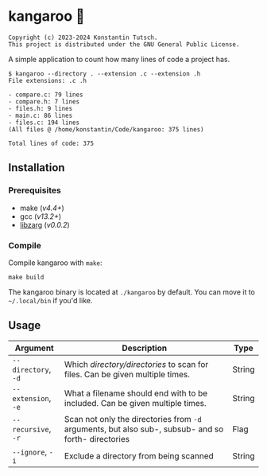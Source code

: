 # kangaroo 🦘

```
Copyright (c) 2023-2024 Konstantin Tutsch.
This project is distributed under the GNU General Public License.
```

A simple application to count how many lines of code a project has.

```
$ kangaroo --directory . --extension .c --extension .h
File extensions: .c .h

- compare.c: 79 lines
- compare.h: 7 lines
- files.h: 9 lines
- main.c: 86 lines
- files.c: 194 lines
(All files @ /home/konstantin/Code/kangaroo: 375 lines)

Total lines of code: 375
```

## Installation

### Prerequisites

- make (*v4.4+*)
- gcc (*v13.2+*)
- [libzarg](https://github.com/konstantintutsch/zarg) (*v0.0.2*)

### Compile

Compile kangaroo with `make`:

```
make build
```

The kangaroo binary is located at `./kangaroo` by default. You can move it to `~/.local/bin` if you'd like.

## Usage

| Argument                | Description                                                                                         | Type   |
| ----------------------- | --------------------------------------------------------------------------------------------------- | ------ |
| `--directory`, `-d`     | Which *directory/directories* to scan for files. Can be given multiple times.                       | String |
| `--extension`, `-e`     | What a filename should end with to be included. Can be given multiple times.                        | String |
| `--recursive`, `-r`     | Scan not only the directories from `-d` arguments, but also sub-, subsub- and so forth- directories | Flag   |
| `--ignore`, `-i`        | Exclude a directory from being scanned                                                              | String |

